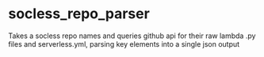 # socless_repo_parser
Takes a socless repo names and queries github api for their raw lambda .py files and serverless.yml, parsing key elements into a single json output
